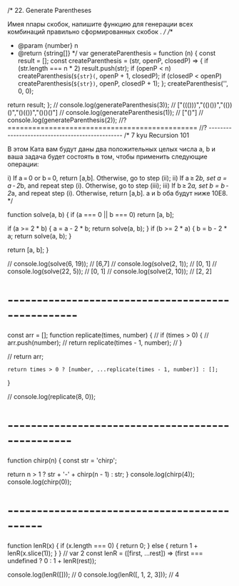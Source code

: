 /*
22. Generate Parentheses

Имея nпары скобок, напишите функцию для генерации всех комбинаций правильно 
сформированных скобок .
*/
/**
 * @param {number} n
 * @return {string[]}
 */
var generateParenthesis = function (n) {
  const result = [];
  const createParenthesis = (str, openP, closedP) => {
    if (str.length === n * 2) result.push(str);
    if (openP < n) createParenthesis(`${str}(`, openP + 1, closedP);
    if (closedP < openP) createParenthesis(`${str})`, openP, closedP + 1);
  };
  createParenthesis('', 0, 0);

  return result;
};
// console.log(generateParenthesis(3)); // ["((()))","(()())","(())()","()(())","()()()"]
// console.log(generateParenthesis(1)); // ["()"]
// console.log(generateParenthesis(2));
//? ==============================================
//? ------------------------------------------------
/*
7 kyu
Recursion 101

В этом Ката вам будут даны два положительных целых числа a, b и ваша задача будет состоять 
в том, чтобы применить следующие операции:

i) If a = 0 or b = 0, return [a,b]. Otherwise, go to step (ii);
ii) If a ≥ 2*b, set a = a - 2*b, and repeat step (i). Otherwise, go to step (iii);
iii) If b ≥ 2*a, set b = b - 2*a, and repeat step (i). Otherwise, return [a,b].
a и b оба будут ниже 10E8.
*/

function solve(a, b) {
  if (a === 0 || b === 0) return [a, b];

  if (a >= 2 * b) {
    a = a - 2 * b;
    return solve(a, b);
  }
  if (b >= 2 * a) {
    b = b - 2 * a;
    return solve(a, b);
  }

  return [a, b];
}

// console.log(solve(6, 19)); // [6,7]
// console.log(solve(2, 1)); // [0, 1]
// console.log(solve(22, 5)); // [0, 1]
// console.log(solve(2, 10)); // [2, 2]
# --------------------------------------------------
const arr = [];
function replicate(times, number) {
//   if (times > 0) {
//     arr.push(number);
//     return replicate(times - 1, number);
//   }

// 	return arr;
	
	return times > 0 ? [number, ...replicate(times - 1, number)] : [];
}

// console.log(replicate(8, 0));

# -------------------------------------------------
function chirp(n) {
  const str = 'chirp';

  return n > 1 ? str + '-' + chirp(n - 1) : str;
}
console.log(chirp(4));
console.log(chirp(0));
# --------------------------------------------
function lenR(x) {
  if (x.length === 0) {
    return 0;
  } else {
    return 1 + lenR(x.slice(1));
  }
}
// var 2
const lenR = ([first, ...rest]) => (first === undefined ? 0 : 1 + lenR(rest));

console.log(lenR([])); // 0
console.log(lenR([, 1, 2, 3])); // 4